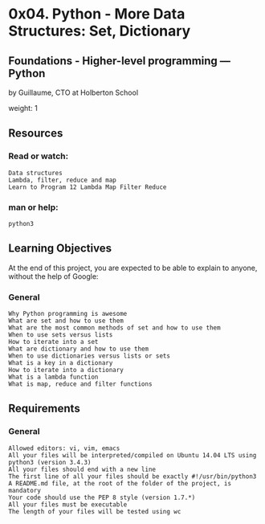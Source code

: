 # 0x04. Python - More Data Structures: Set, Dictionary

## Foundations - Higher-level programming ― Python

by Guillaume, CTO at Holberton School

weight: 1

## Resources

### Read or watch:

    Data structures
    Lambda, filter, reduce and map
    Learn to Program 12 Lambda Map Filter Reduce

### man or help:

    python3

## Learning Objectives

At the end of this project, you are expected to be able to explain to anyone, without the help of Google:
### General

    Why Python programming is awesome
    What are set and how to use them
    What are the most common methods of set and how to use them
    When to use sets versus lists
    How to iterate into a set
    What are dictionary and how to use them
    When to use dictionaries versus lists or sets
    What is a key in a dictionary
    How to iterate into a dictionary
    What is a lambda function
    What is map, reduce and filter functions

## Requirements
### General

    Allowed editors: vi, vim, emacs
    All your files will be interpreted/compiled on Ubuntu 14.04 LTS using python3 (version 3.4.3)
    All your files should end with a new line
    The first line of all your files should be exactly #!/usr/bin/python3
    A README.md file, at the root of the folder of the project, is mandatory
    Your code should use the PEP 8 style (version 1.7.*)
    All your files must be executable
    The length of your files will be tested using wc
